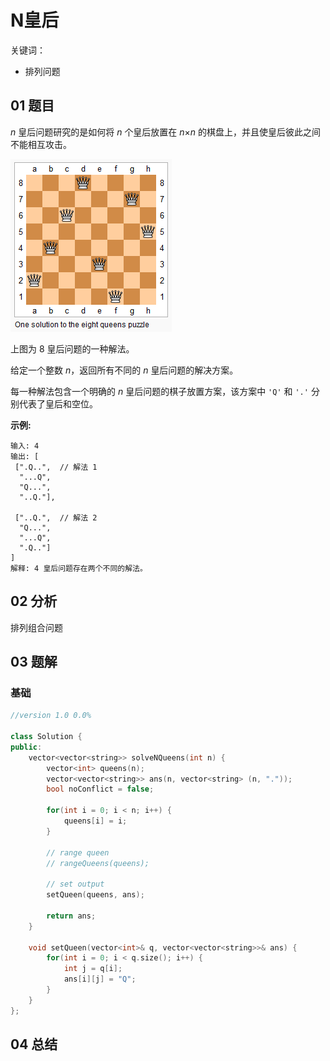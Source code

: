 # N皇后
关键词：

- 排列问题

## 01 题目

*n* 皇后问题研究的是如何将 *n* 个皇后放置在 *n*×*n* 的棋盘上，并且使皇后彼此之间不能相互攻击。

![img](assets/8-queens.png)

上图为 8 皇后问题的一种解法。

给定一个整数 *n*，返回所有不同的 *n* 皇后问题的解决方案。

每一种解法包含一个明确的 *n* 皇后问题的棋子放置方案，该方案中 `'Q'` 和 `'.'` 分别代表了皇后和空位。

**示例:**

```
输入: 4
输出: [
 [".Q..",  // 解法 1
  "...Q",
  "Q...",
  "..Q."],

 ["..Q.",  // 解法 2
  "Q...",
  "...Q",
  ".Q.."]
]
解释: 4 皇后问题存在两个不同的解法。
```

## 02 分析

排列组合问题

## 03 题解

### 基础

```c++
//version 1.0 0.0%

class Solution {
public:
    vector<vector<string>> solveNQueens(int n) {
        vector<int> queens(n);
        vector<vector<string>> ans(n, vector<string> (n, "."));
        bool noConflict = false;
        
        for(int i = 0; i < n; i++) {
            queens[i] = i;
        }
        
        // range queen        
        // rangeQueens(queens);
        
        // set output
        setQueen(queens, ans);
        
        return ans;
    }
    
    void setQueen(vector<int>& q, vector<vector<string>>& ans) {
        for(int i = 0; i < q.size(); i++) {
            int j = q[i];
            ans[i][j] = "Q";
        }
    }
};
```

## 04 总结


